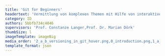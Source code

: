 ```yaml
---
title: 'Git for Beginners'
headertext: 'Vermittlung von komplexen Themen mit Hilfe von interaktiven Web'
category: ID
authors: 5bbfb734c4846
supervisors: 'Prof. Constanze Langer,Prof. Dr. Marian Dörk'
thumbSize: l
imageTemplate: imageBig
media_order: '2_a_b_versioning_in_git_hover.png,0_introduction.png,1_a_versioning_of_files_modify.png,2_a_b_versioning_in_git_hover.png,3_c_console.png,4_a_d_versioning_in_a_team.png,5_a_b_c_d_git_branches_console.png'
template_format: json
---
```


